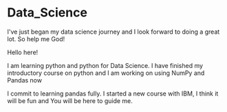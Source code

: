 # Data_Science
I've just began my data science journey and I look forward to doing a great lot. So help me God! 

Hello here!

I am learning python and python for Data Science.
I have finished my introductory course on python and I am working on using NumPy and Pandas now

I commit to learning pandas fully.
I started a new course with IBM, I think it will be fun and You will be here to guide me.
